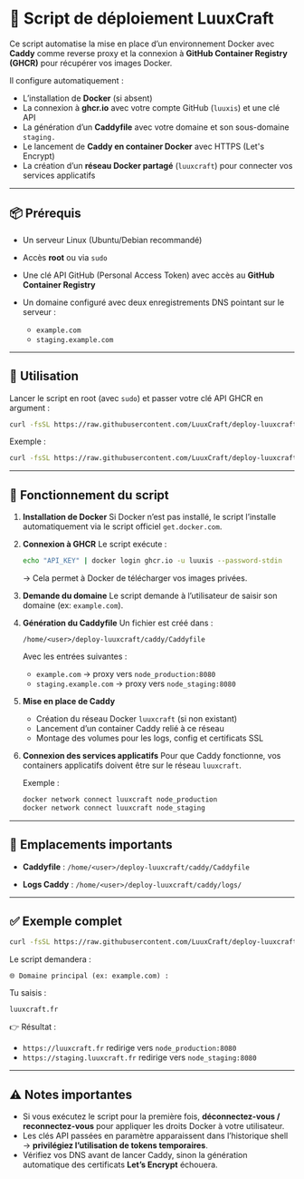 # 🚀 Script de déploiement LuuxCraft

Ce script automatise la mise en place d’un environnement Docker avec **Caddy** comme reverse proxy et la connexion à **GitHub Container Registry (GHCR)** pour récupérer vos images Docker.

Il configure automatiquement :

* L’installation de **Docker** (si absent)
* La connexion à **ghcr.io** avec votre compte GitHub (`luuxis`) et une clé API
* La génération d’un **Caddyfile** avec votre domaine et son sous-domaine `staging.`
* Le lancement de **Caddy en container Docker** avec HTTPS (Let's Encrypt)
* La création d’un **réseau Docker partagé** (`luuxcraft`) pour connecter vos services applicatifs

---

## 📦 Prérequis

* Un serveur Linux (Ubuntu/Debian recommandé)
* Accès **root** ou via `sudo`
* Une clé API GitHub (Personal Access Token) avec accès au **GitHub Container Registry**
* Un domaine configuré avec deux enregistrements DNS pointant sur le serveur :

  * `example.com`
  * `staging.example.com`

---

## 🚀 Utilisation

Lancer le script en root (avec `sudo`) et passer votre clé API GHCR en argument :

```bash
curl -fsSL https://raw.githubusercontent.com/LuuxCraft/deploy-luuxcraft/refs/heads/master/deploy | sudo bash -s -- <VOTRE_USER_GITHUB> <VOTRE_CLE_API_GHCR>
```

Exemple :

```bash
curl -fsSL https://raw.githubusercontent.com/LuuxCraft/deploy-luuxcraft/refs/heads/master/deploy | sudo bash -s -- luuxis ghp_xxxxxxxxxxxxxxxxxxxxx
```

---

## 📝 Fonctionnement du script

1. **Installation de Docker**
   Si Docker n’est pas installé, le script l’installe automatiquement via le script officiel `get.docker.com`.

2. **Connexion à GHCR**
   Le script exécute :

   ```bash
   echo "API_KEY" | docker login ghcr.io -u luuxis --password-stdin
   ```

   → Cela permet à Docker de télécharger vos images privées.

3. **Demande du domaine**
   Le script demande à l’utilisateur de saisir son domaine (ex: `example.com`).

4. **Génération du Caddyfile**
   Un fichier est créé dans :

   ```
   /home/<user>/deploy-luuxcraft/caddy/Caddyfile
   ```

   Avec les entrées suivantes :

   * `example.com` → proxy vers `node_production:8080`
   * `staging.example.com` → proxy vers `node_staging:8080`

5. **Mise en place de Caddy**

   * Création du réseau Docker `luuxcraft` (si non existant)
   * Lancement d’un container Caddy relié à ce réseau
   * Montage des volumes pour les logs, config et certificats SSL

6. **Connexion des services applicatifs**
   Pour que Caddy fonctionne, vos containers applicatifs doivent être sur le réseau `luuxcraft`.

   Exemple :

   ```bash
   docker network connect luuxcraft node_production
   docker network connect luuxcraft node_staging
   ```

---

## 📂 Emplacements importants

* **Caddyfile** :
  `/home/<user>/deploy-luuxcraft/caddy/Caddyfile`

* **Logs Caddy** :
  `/home/<user>/deploy-luuxcraft/caddy/logs/`

---

## ✅ Exemple complet

```bash
curl -fsSL https://raw.githubusercontent.com/LuuxCraft/deploy-luuxcraft/refs/heads/master/deploy | sudo bash -s -- luuxis ghp_xxxxxxxxxxxxxxxxxxxxx
```

Le script demandera :

```
🌐 Domaine principal (ex: example.com) :
```

Tu saisis :

```
luuxcraft.fr
```

👉 Résultat :

* `https://luuxcraft.fr` redirige vers `node_production:8080`
* `https://staging.luuxcraft.fr` redirige vers `node_staging:8080`

---

## ⚠️ Notes importantes

* Si vous exécutez le script pour la première fois, **déconnectez-vous / reconnectez-vous** pour appliquer les droits Docker à votre utilisateur.
* Les clés API passées en paramètre apparaissent dans l’historique shell → **privilégiez l’utilisation de tokens temporaires**.
* Vérifiez vos DNS avant de lancer Caddy, sinon la génération automatique des certificats **Let’s Encrypt** échouera.
